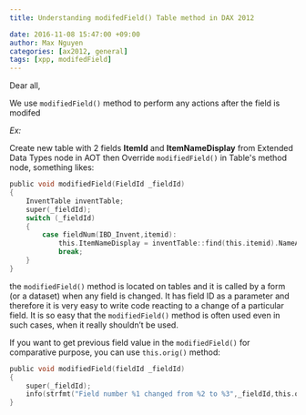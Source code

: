 ```yaml
---
title: Understanding modifedField() Table method in DAX 2012

date: 2016-11-08 15:47:00 +09:00
author: Max Nguyen
categories: [ax2012, general]
tags: [xpp, modifedField]
---
```


Dear all,

We use `modifiedField()` method to perform any actions  after the field is modifed  

*Ex:*

Create new table with 2 fields **ItemId** and **ItemNameDisplay**  from Extended Data Types node in AOT then Override `modifiedField()` in Table's method node, something likes:

``` c
public void modifiedField(FieldId _fieldId)
{
    InventTable inventTable;
    super(_fieldId);
    switch (_fieldId)
    {
        case fieldNum(IBD_Invent,itemid):
            this.ItemNameDisplay = inventTable::find(this.itemid).NameAlias;
            break;
    }
}
```

the `modifiedField()` method is located on tables and it is called by a form (or a dataset) when any field is changed. It has field ID as a parameter and therefore it is very easy to write code reacting to a change of a particular field. It is so easy that the `modifiedField()` method is often used even in such cases, when it really shouldn’t be used.  

If you want to get previous field value in the `modifiedField()` for comparative purpose, you can use `this.orig()` method:

```c
public void modifiedField(fieldId _fieldId)
{
    super(_fieldId);
    info(strfmt("Field number %1 changed from %2 to %3",_fieldId,this.orig().(_fieldId),this.(_fieldId)));
}
```
